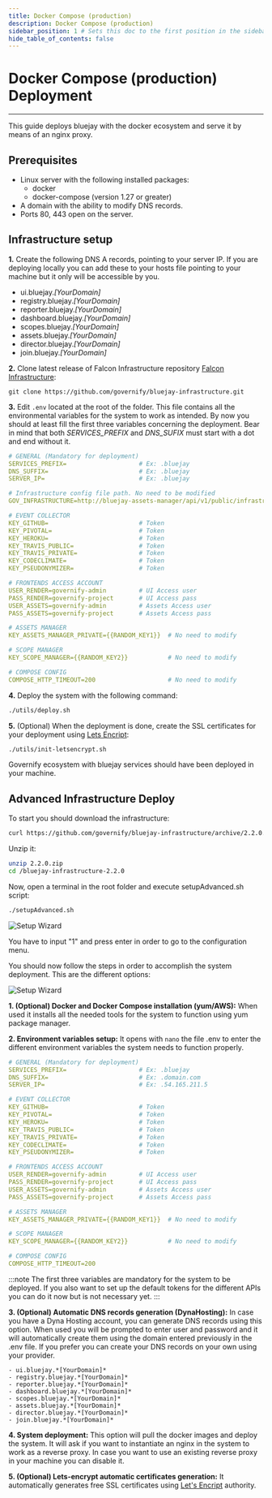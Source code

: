 ```yaml
---
title: Docker Compose (production)
description: Docker Compose (production)
sidebar_position: 1 # Sets this doc to the first position in the sidebar
hide_table_of_contents: false
---
```


# Docker Compose (production) Deployment

---

This guide deploys bluejay with the docker ecosystem and serve it by means of an nginx proxy.

## Prerequisites
- Linux server with the following installed packages:
   - docker
   - docker-compose (version 1.27 or greater)
- A domain with the ability to modify DNS records.
- Ports 80, 443 open on the server. 

## Infrastructure setup

**1.** Create the following DNS A records, pointing to your server IP. If you are deploying locally you can add these to your hosts file pointing to your machine but it only will be accessible by you.

- ui.bluejay.*[YourDomain]*
- registry.bluejay.*[YourDomain]*
- reporter.bluejay.*[YourDomain]*
- dashboard.bluejay.*[YourDomain]*
- scopes.bluejay.*[YourDomain]*
- assets.bluejay.*[YourDomain]*
- director.bluejay.*[YourDomain]*
- join.bluejay.*[YourDomain]*

**2.** Clone latest release of Falcon Infrastructure repository [Falcon Infrastructure](https://github.com/governify/bluejay-infrastructure):
```
git clone https://github.com/governify/bluejay-infrastructure.git
```

**3.** Edit `.env` located at the root of the folder. This file contains all the environmental variables for the system to work as intended. By now you should at least fill the first three variables concerning the deployment. Bear in mind that both *SERVICES_PREFIX* and *DNS_SUFIX* must start with a dot and end without it.
```yaml
# GENERAL (Mandatory for deployment)
SERVICES_PREFIX=                    # Ex: .bluejay
DNS_SUFFIX=                         # Ex: .bluejay
SERVER_IP=                          # Ex: .bluejay

# Infrastructure config file path. No need to be modified
GOV_INFRASTRUCTURE=http://bluejay-assets-manager/api/v1/public/infrastructure.yaml

# EVENT COLLECTOR
KEY_GITHUB=                         # Token
KEY_PIVOTAL=                        # Token
KEY_HEROKU=                         # Token
KEY_TRAVIS_PUBLIC=                  # Token
KEY_TRAVIS_PRIVATE=                 # Token
KEY_CODECLIMATE=                    # Token
KEY_PSEUDONYMIZER=                  # Token

# FRONTENDS ACCESS ACCOUNT
USER_RENDER=governify-admin         # UI Access user
PASS_RENDER=governify-project       # UI Access pass
USER_ASSETS=governify-admin         # Assets Access user
PASS_ASSETS=governify-project       # Assets Access pass

# ASSETS MANAGER
KEY_ASSETS_MANAGER_PRIVATE={{RANDOM_KEY1}}  # No need to modify

# SCOPE MANAGER
KEY_SCOPE_MANAGER={{RANDOM_KEY2}}           # No need to modify

# COMPOSE CONFIG
COMPOSE_HTTP_TIMEOUT=200                    # No need to modify
```

**4.** Deploy the system with the following command:
```bash
./utils/deploy.sh
```

**5.** (Optional) When the deployment is done, create the SSL certificates for your deployment using [Lets Encript](https://letsencrypt.org/):
```bash
./utils/init-letsencrypt.sh
```

Governify ecosystem with bluejay services should have been deployed in your machine.

## Advanced Infrastructure Deploy
To start you should download the infrastructure:
```bash
curl https://github.com/governify/bluejay-infrastructure/archive/2.2.0.zip -LO
```

Unzip it:
``` bash
unzip 2.2.0.zip
cd /bluejay-infrastructure-2.2.0
``` 

Now, open a terminal in the root folder and execute setupAdvanced.sh script:

```bash
./setupAdvanced.sh 
```
![Setup Wizard](/img/deployment/setup_wizard_main.png)

You have to input "1" and press enter in order to go to the configuration menu.

You should now follow the steps in order to accomplish the system deployment. This are the different options:

![Setup Wizard](/img/deployment/setup_wizard_configure.png)
    
**1. (Optional) Docker and Docker Compose installation (yum/AWS):** When used it installs all the needed tools for the system to function  using yum package manager.

**2. Environment variables setup:** It opens with `nano` the file .env to enter the different environment variables the system needs to function properly. 
```yaml
# GENERAL (Mandatory for deployment)
SERVICES_PREFIX=                    # Ex: .bluejay
DNS_SUFFIX=                         # Ex: .domain.com
SERVER_IP=                          # Ex: .54.165.211.5

# EVENT COLLECTOR
KEY_GITHUB=                         # Token
KEY_PIVOTAL=                        # Token
KEY_HEROKU=                         # Token
KEY_TRAVIS_PUBLIC=                  # Token
KEY_TRAVIS_PRIVATE=                 # Token
KEY_CODECLIMATE=                    # Token
KEY_PSEUDONYMIZER=                  # Token

# FRONTENDS ACCESS ACCOUNT
USER_RENDER=governify-admin         # UI Access user
PASS_RENDER=governify-project       # UI Access pass
USER_ASSETS=governify-admin         # Assets Access user
PASS_ASSETS=governify-project       # Assets Access pass

# ASSETS MANAGER
KEY_ASSETS_MANAGER_PRIVATE={{RANDOM_KEY1}}  # No need to modify

# SCOPE MANAGER
KEY_SCOPE_MANAGER={{RANDOM_KEY2}}           # No need to modify

# COMPOSE CONFIG
COMPOSE_HTTP_TIMEOUT=200 
```

:::note
The first three variables are mandatory for the system to be deployed. If you also want to set up the default tokens for the different APIs you can do it now but is not necessary yet.
:::

**3. (Optional) Automatic DNS records generation (DynaHosting):** In case you have a Dyna Hosting account, you can generate DNS records using this option. When used you will be prompted to enter user and password and it will automatically create them using the domain entered previously in the .env file. If you prefer you can create your DNS records on your own using your provider.

```
- ui.bluejay.*[YourDomain]*
- registry.bluejay.*[YourDomain]*
- reporter.bluejay.*[YourDomain]*
- dashboard.bluejay.*[YourDomain]*
- scopes.bluejay.*[YourDomain]*
- assets.bluejay.*[YourDomain]*
- director.bluejay.*[YourDomain]*
- join.bluejay.*[YourDomain]*
```

**4. System deployment:** This option will pull the docker images and deploy the system. It will ask if you want to instantiate an nginx in the system to work as a reverse proxy. In case you want to use an existing reverse proxy in your machine you can disable it.

**5. (Optional) Lets-encrypt automatic certificates generation:** It automatically generates free SSL certificates using [Let's Encript](https://letsencrypt.org/) authority.